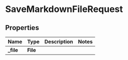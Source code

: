 

# SaveMarkdownFileRequest


## Properties

| Name | Type | Description | Notes |
|------------ | ------------- | ------------- | -------------|
|**_file** | **File** |  |  |




